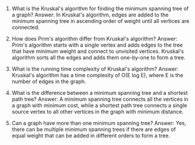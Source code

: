 1) What is the Kruskal's algorithm for finding the minimum spanning tree of a graph?
Answer: In Kruskal's algorithm, edges are added to the minimum spanning tree in ascending order of weight until all vertices are connected.

2) How does Prim's algorithm differ from Kruskal's algorithm?
Answer: Prim's algorithm starts with a single vertex and adds edges to the tree that have minimum weight and connect to unvisited vertices. Kruskal's algorithm sorts all the edges and adds them one-by-one to form a tree.

3) What is the running time complexity of Kruskal's algorithm?
Answer: Kruskal's algorithm has a time complexity of O(E log E), where E is the number of edges in the graph.

4) What is the difference between a minimum spanning tree and a shortest path tree?
Answer: A minimum spanning tree connects all the vertices in a graph with minimum cost, while a shortest path tree connects a single source vertex to all other vertices in the graph with minimum distance.

5) Can a graph have more than one minimum spanning tree?
Answer: Yes, there can be multiple minimum spanning trees if there are edges of equal weight that can be added in different orders to form a tree.
